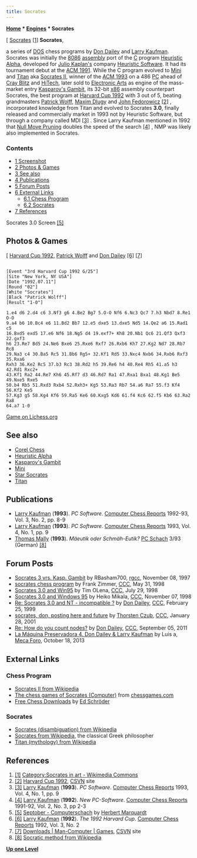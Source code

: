 ```yaml
---
title: Socrates
---
```

**[Home](Home "Home") \* [Engines](Engines "Engines") \* Socrates**



[ [Socrates](Mathematician#Socrates "Mathematician") <a id="cite-note-1" href="#cite-ref-1">[1]</a>
**Socrates**,  

a series of [DOS](MS-DOS "MS-DOS") chess programs by [Don Dailey](Don_Dailey "Don Dailey") and [Larry Kaufman](Larry_Kaufman "Larry Kaufman"). Socrates was initially the [8086](8086 "8086") [assembly](Assembly "Assembly") port of the [C](C "C") program [Heuristic Alpha](Heuristic_Alpha "Heuristic Alpha"), developed for [Julio Kaplan's](Julio_Kaplan "Julio Kaplan") company [Heuristic Software](Heuristic_Software "Heuristic Software"). It had its tournament debut at the [ACM 1991](ACM_1991 "ACM 1991"). While the C program evolved to [Mini](Mini "Mini") and [Titan](Titan "Titan") aka [Socrates II](https://en.wikipedia.org/wiki/Socrates_II), winner of the [ACM 1993](ACM_1993 "ACM 1993") on a 486 [PC](IBM_PC "IBM PC") ahead of [Cray Blitz](Cray_Blitz "Cray Blitz") and [HiTech](HiTech "HiTech"), later sold to [Electronic Arts](index.php?title=Electronic_Arts&action=edit&redlink=1 "Electronic Arts (page does not exist)") as engine of the mass-market entry [Kasparov's Gambit](Kasparov%27s_Gambit "Kasparov's Gambit"), its 32-bit [x86](X86 "X86") assembly counterpart Socrates, the best program at [Harvard Cup 1992](Harvard_Cup_1992 "Harvard Cup 1992") with 3 out of 5, beating grandmasters [Patrick Wolff](https://en.wikipedia.org/wiki/Patrick_Wolff), [Maxim Dlugy](https://en.wikipedia.org/wiki/Maxim_Dlugy) and [John Fedorowicz](https://en.wikipedia.org/wiki/John_Fedorowicz) <a id="cite-note-2" href="#cite-ref-2">[2]</a> , incorporated knowledge from Titan and evolved to Socrates **3.0**, finally released and commercially market in 1993 not by Heuristic Software, but through a company called MDI <a id="cite-note-3" href="#cite-ref-3">[3]</a> .
Since Larry Kaufman mentioned in 1992 that [Null Move Pruning](Null_Move_Pruning "Null Move Pruning") doubles the speed of the search <a id="cite-note-4" href="#cite-ref-4">[4]</a> , NMP was likely also implemented in Socrates. 



### Contents


* [1 Screenshot](#screenshot)
* [2 Photos & Games](#photos-.26-games)
* [3 See also](#see-also)
* [4 Publications](#publications)
* [5 Forum Posts](#forum-posts)
* [6 External Links](#external-links)
	+ [6.1 Chess Program](#chess-program)
	+ [6.2 Socrates](#socrates)
* [7 References](#references)






 [](http://www.septober.de/chess/index.htm) 
Socrates 3.0 Screen <a id="cite-note-5" href="#cite-ref-5">[5]</a>



## Photos & Games


[
[Harvard Cup 1992](Harvard_Cup_1992 "Harvard Cup 1992"), [Patrick Wolff](https://en.wikipedia.org/wiki/Patrick_Wolff) and [Don Dailey](Don_Dailey "Don Dailey") <a id="cite-note-6" href="#cite-ref-6">[6]</a> <a id="cite-note-7" href="#cite-ref-7">[7]</a>




```

[Event "3rd Harvard Cup 1992 G/25"]
[Site "New York, NY USA"]
[Date "1992.07.11"]
[Round "02"]
[White "Socrates"]
[Black "Patrick Wolff"]
[Result "1-0"]

1.e4 d6 2.d4 c6 3.Nf3 g6 4.Be2 Bg7 5.O-O Nf6 6.Nc3 Qc7 7.h3 Nbd7 8.Re1 O-O
9.a4 b6 10.Bc4 e6 11.Bd2 Bb7 12.e5 dxe5 13.dxe5 Nd5 14.Qe2 a6 15.Rad1 c5
16.Bxd5 exd5 17.e6 Nf6 18.Ng5 d4 19.exf7+ Kh8 20.Nb1 Qc6 21.Qf3 Qxf3 22.gxf3
h6 23.Re7 Bd5 24.Ne6 Bxe6 25.Rxe6 Rxf7 26.Rxb6 Kh7 27.Kg2 Nd7 28.Rb7 Rc8
29.Na3 c4 30.Ba5 Rc5 31.Bb6 Rg5+ 32.Kf1 Rd5 33.Nxc4 Nxb6 34.Rxb6 Rxf3 35.Rxa6
Rxh3 36.Ke2 Rc5 37.b3 Rc3 38.Rd2 h5 39.Re6 h4 40.Re4 Rh5 41.a5 h3 42.Rd1 Rxc2+
43.Kf1 Ra2 44.Re7 Kh6 45.Rf7 d3 46.Rd7 Ra1 47.Rxa1 Bxa1 48.Kg1 Be5 49.Nxe5 Rxe5
50.b4 Rb5 51.Rxd3 Rxb4 52.Rxh3+ Kg5 53.Ra3 Rb7 54.a6 Ra7 55.f3 Kf4 56.Kf2 Ke5
57.Kg3 g5 58.Kg4 Kf6 59.Ra5 Ke6 60.Kxg5 Kd6 61.f4 Kc6 62.f5 Kb6 63.Ra2 Ra8
64.a7 1-0

```

[Game on Lichess.org](https://lichess.org/C4Z14oHv)



## See also


* [Corel Chess](Corel_Chess "Corel Chess")
* [Heuristic Alpha](Heuristic_Alpha "Heuristic Alpha")
* [Kasparov's Gambit](Kasparov%27s_Gambit "Kasparov's Gambit")
* [Mini](Mini "Mini")
* [Star Socrates](Star_Socrates "Star Socrates")
* [Titan](Titan "Titan")


## Publications


* [Larry Kaufman](Larry_Kaufman "Larry Kaufman") (**1993**). *PC Software*. [Computer Chess Reports](Computer_Chess_Reports "Computer Chess Reports") 1992-93, Vol. 3, No. 2, pp. 8-9
* [Larry Kaufman](Larry_Kaufman "Larry Kaufman") (**1993**). *PC Software*. [Computer Chess Reports](Computer_Chess_Reports "Computer Chess Reports") 1993, Vol. 4, No. 1, pp. 9
* [Thomas Mally](Thomas_Mally "Thomas Mally") (**1993**). *Mäeutik oder Schmäh-Eutik?* [PC Schach](PC_Schach "PC Schach") 3/93 (German) <a id="cite-note-8" href="#cite-ref-8">[8]</a>


## Forum Posts


* [Socrates 3 vrs. Kasp. Gambit](http://groups.google.com/group/rec.games.chess.computer/browse_frm/thread/c1a5b8168cfad4c0) by RBasham700, [rgcc](Computer_Chess_Forums "Computer Chess Forums"), November 08, 1997
* [socrates chess program](https://www.stmintz.com/ccc/index.php?id=19583) by Frank Zimmer, [CCC](CCC "CCC"), May 31, 1998
* [Socrates 3.0 and Win95](https://www.stmintz.com/ccc/index.php?id=23297) by Tim OLena, [CCC](CCC "CCC"), July 29, 1998
* [Socrates 3.0 and Windows 95](https://www.stmintz.com/ccc/index.php?id=32052) by Heiko Mikala, [CCC](CCC "CCC"), November 07, 1998
* [Re: Socrates 3.0 and NT - incompatible ?](https://www.stmintz.com/ccc/index.php?id=44614) by [Don Dailey](Don_Dailey "Don Dailey"), [CCC](CCC "CCC"), February 25, 1999
* [socrates, don, posting here and future](https://www.stmintz.com/ccc/index.php?id=152321) by [Thorsten Czub](Thorsten_Czub "Thorsten Czub"), [CCC](CCC "CCC"), January 28, 2001
* [Re: How do you count nodes?](http://www.talkchess.com/forum/viewtopic.php?topic_view=threads&p=422406&t=40269) by [Don Dailey](Don_Dailey "Don Dailey"), [CCC](CCC "CCC"), September 05, 2011
* [La Máquina Preservadora 4. Don Dailey & Larry Kaufman](http://www.foro.meca-web.es/viewtopic.php?f=9&t=72&start=30#p3105) by Luis a, [Meca Foro](Computer_Chess_Forums "Computer Chess Forums"), October 18, 2013


## External Links


### Chess Program


* [Socrates II from Wikipedia](https://en.wikipedia.org/wiki/Socrates_II)
* [The chess games of Socrates (Computer)](http://www.chessgames.com/player/socrates) from [chessgames.com](http://www.chessgames.com/index.html)
* [Free Chess Downloads](http://www.top-5000.nl/cp.htm) by [Ed Schröder](Ed_Schroder "Ed Schroder")


### Socrates


* [Socrates (disambiguation) from Wikipedia](https://en.wikipedia.org/wiki/Socrates_%28disambiguation%29)
* [Socrates from Wikipedia](https://en.wikipedia.org/wiki/Socrates), the classical Greek philosopher
* [Titan (mythology) from Wikipedia](https://en.wikipedia.org/wiki/Titan_%28mythology%29)


## References


1. <a id="cite-ref-1" href="#cite-note-1">[1]</a> [Category:Socrates in art - Wikimedia Commons](https://commons.wikimedia.org/wiki/Category:Socrates_in_art)
2. <a id="cite-ref-2" href="#cite-note-2">[2]</a> [Harvard Cup 1992](http://www.csvn.nl/index.php?option=com_content&view=article&id=127%3Aharvard-cup-1992&catid=26%3Amens-computer&Itemid=50&lang=en), [CSVN](CSVN "CSVN") site
3. <a id="cite-ref-3" href="#cite-note-3">[3]</a> [Larry Kaufman](Larry_Kaufman "Larry Kaufman") (**1993**). *PC Software*. [Computer Chess Reports](Computer_Chess_Reports "Computer Chess Reports") 1993, Vol. 4, No. 1, pp. 9
4. <a id="cite-ref-4" href="#cite-note-4">[4]</a> [Larry Kaufman](Larry_Kaufman "Larry Kaufman") (**1992**). *New PC-Software*. [Computer Chess Reports](Computer_Chess_Reports "Computer Chess Reports") 1991-92, Vol. 2, No. 3, pp 2-3
5. <a id="cite-ref-5" href="#cite-note-5">[5]</a> [Septober - Computerschach](http://www.septober.de/chess/index.htm) by [Herbert Marquardt](index.php?title=Herbert_Marquardt&action=edit&redlink=1 "Herbert Marquardt (page does not exist)")
6. <a id="cite-ref-6" href="#cite-note-6">[6]</a> [Larry Kaufman](Larry_Kaufman "Larry Kaufman") (**1992**). *The 1992 Harvard Cup*. [Computer Chess Reports](Computer_Chess_Reports "Computer Chess Reports") 1992, Vol. 3, No. 2
7. <a id="cite-ref-7" href="#cite-note-7">[7]</a> [Downloads | Man-Computer | Games](http://www.csvn.nl/index.php?option=com_docman&task=cat_view&gid=42&Itemid=26&lang=en&limitstart=10), [CSVN](CSVN "CSVN") site
8. <a id="cite-ref-8" href="#cite-note-8">[8]</a> [Socratic method from Wikipedia](https://en.wikipedia.org/wiki/Socratic_method)

**[Up one Level](Engines "Engines")**







 
